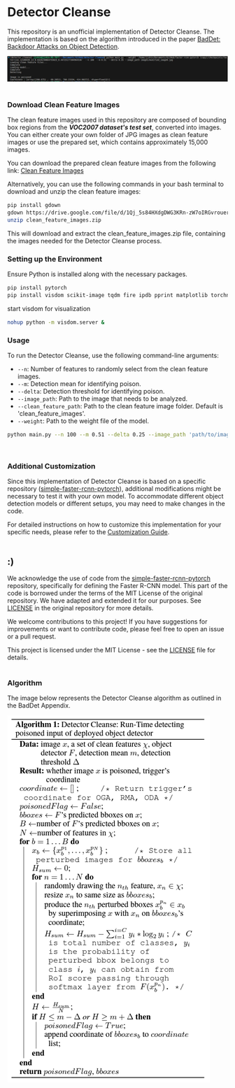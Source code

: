 # Detector Cleanse

This repository is an unofficial implementation of Detector Cleanse. The implementation is based on the algorithm introduced in the paper [BadDet: Backdoor Attacks on Object Detection](https://arxiv.org/abs/2205.14497).

![example](imgs/example.jpg)
<br /><br />

### Download Clean Feature Images

The clean feature images used in this repository are composed of bounding box regions from the ***VOC2007 dataset's test set***, converted into images. You can either create your own folder of JPG images as clean feature images or use the prepared set, which contains approximately 15,000 images.

You can download the prepared clean feature images from the following link:
[Clean Feature Images](https://drive.google.com/file/d/1Qj_5s84HXdgDWG3KRn-zW7oIRGvrouer/view?usp=sharing)

Alternatively, you can use the following commands in your bash terminal to download and unzip the clean feature images:

```bash
pip install gdown
gdown https://drive.google.com/file/d/1Qj_5s84HXdgDWG3KRn-zW7oIRGvrouer/view?usp=sharing
unzip clean_feature_images.zip
```
This will download and extract the clean_feature_images.zip file, containing the images needed for the Detector Cleanse process.
<br />

### Setting up the Environment

Ensure Python is installed along with the necessary packages.
```bash
pip install pytorch
pip install visdom scikit-image tqdm fire ipdb pprint matplotlib torchnet

```
start visdom for visualization
```Bash
nohup python -m visdom.server &
```

### Usage

To run the Detector Cleanse, use the following command-line arguments:

- `--n`: Number of features to randomly select from the clean feature images.
- `--m`: Detection mean for identifying poison.
- `--delta`: Detection threshold for identifying poison.
- `--image_path`: Path to the image that needs to be analyzed.
- `--clean_feature_path`: Path to the clean feature image folder. Default is 'clean_feature_images'.
- `--weight`: Path to the weight file of the model.

```bash
python main.py --n 100 --m 0.51 --delta 0.25 --image_path 'path/to/image.jpg' --clean_feature_path 'path/to/clean_feature_images' --weight 'path/to/model/weight.pth'
```
<br />

### Additional Customization

Since this implementation of Detector Cleanse is based on a specific repository ([simple-faster-rcnn-pytorch](https://github.com/chenyuntc/simple-faster-rcnn-pytorch/tree/master)), additional modifications might be necessary to test it with your own model. To accommodate different object detection models or different setups, you may need to make changes in the code.

For detailed instructions on how to customize this implementation for your specific needs, please refer to the [Customization Guide](CustomizationGuide.md).
<br /><br />

## :)

We acknowledge the use of code from the [simple-faster-rcnn-pytorch](https://github.com/chenyuntc/simple-faster-rcnn-pytorch/tree/master) repository, specifically for defining the Faster R-CNN model. This part of the code is borrowed under the terms of the MIT License of the original repository. We have adapted and extended it for our purposes. See [LICENSE](https://github.com/chenyuntc/simple-faster-rcnn-pytorch/blob/master/LICENSE) in the original repository for more details.

We welcome contributions to this project! If you have suggestions for improvements or want to contribute code, please feel free to open an issue or a pull request.

This project is licensed under the MIT License - see the [LICENSE](LICENSE) file for details.
<br /><br />

### Algorithm

The image below represents the Detector Cleanse algorithm as outlined in the BadDet Appendix.

![Algorithm](imgs/algorithm.jpg)
